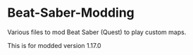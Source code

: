 # Beat-Saber-Modding
Various files to mod Beat Saber (Quest) to play custom maps.

This is for modded version 1.17.0
